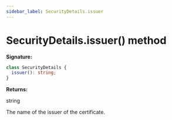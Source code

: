 ```yaml
---
sidebar_label: SecurityDetails.issuer
---
```


# SecurityDetails.issuer() method

**Signature:**

```typescript
class SecurityDetails {
  issuer(): string;
}
```

**Returns:**

string

The name of the issuer of the certificate.
